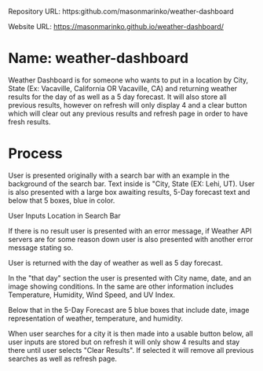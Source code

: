  Repository URL: https:github.com/masonmarinko/weather-dashboard

 Website URL: https://masonmarinko.github.io/weather-dashboard/
 
 # Name: weather-dashboard

 Weather Dashboard is for someone who wants to put in a location by City, State (Ex: Vacaville, California OR Vacaville, CA) and returning weather results for the day of as well as a 5 day forecast. It will also store all previous results, however on refresh will only display 4 and a clear button which will clear out any previous results and refresh page in order to have fresh results.

 # Process
 
 User is presented originally with a search bar with an example in the background of the search bar. Text inside is "City, State (EX: Lehi, UT). User is also presented with a large box awaiting results, 5-Day forecast text and below that 5 boxes, blue in color.

 User Inputs Location in Search Bar

 If there is no result user is presented with an error message, if Weather API servers are for some reason down user is also presented with another error message stating so.

 User is returned with the day of weather as well as 5 day forecast.

 In the "that day" section the user is presented with City name, date, and an image showing conditions. In the same are other information includes Temperature, Humidity, Wind Speed, and UV Index.

 Below that in the 5-Day Forecast are 5 blue boxes that include date, image representation of weather, temperature, and humidity.

 When user searches for a city it is then made into a usable button below, all user inputs are stored but on refresh it will only show 4 results and stay there until user selects "Clear Results". If selected it will remove all previous searches as well as refresh page.

